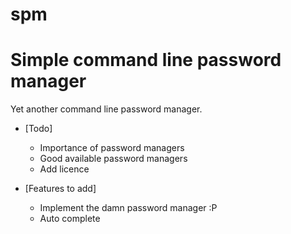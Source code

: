 # spm
Simple command line password manager
=========================

Yet another command line password manager.

* [Todo]
	* Importance of password managers
	* Good available password managers
	* Add licence


* [Features to add]
	* Implement the damn password manager :P
	* Auto complete 

